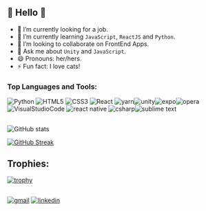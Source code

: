 ## :jack_o_lantern: Hello :jack_o_lantern:

- 🔭 I’m currently looking for a job.
- 🌱 I’m currently learning `JavaScript`, `ReactJS` and `Python`.
- 👯 I’m looking to collaborate on FrontEnd Apps.
- 💬 Ask me about `Unity` and `JavaScript`.
- 😄 Pronouns: her/hers.
- ⚡ Fun fact: I love cats!

### Top Languages and Tools:
![Python](https://img.shields.io/badge/Python-3776AB?style=for-the-badge&logo=python&logoColor=white) ![HTML5](https://img.shields.io/badge/HTML5-E34F26?style=for-the-badge&logo=html5&logoColor=white) ![CSS3](https://img.shields.io/badge/CSS3-1572B6?style=for-the-badge&logo=css3&logoColor=white
) ![React](https://img.shields.io/badge/React-20232A?style=for-the-badge&logo=react&logoColor=61DAFB)
 ![yarn](https://img.shields.io/badge/Yarn-2C8EBB?style=for-the-badge&logo=yarn&logoColor=white
)![unity](https://img.shields.io/badge/Unity-100000?style=for-the-badge&logo=unity&logoColor=white
)![expo](https://img.shields.io/badge/Expo-1B1F23?style=for-the-badge&logo=expo&logoColor=white
)![opera](https://img.shields.io/badge/Opera-FF1B2D?style=for-the-badge&logo=Opera&logoColor=white
)![VisualStudioCode](https://img.shields.io/badge/Visual_Studio_Code-0078D4?style=for-the-badge&logo=visual%20studio%20code&logoColor=white
)
 ![react native](https://img.shields.io/badge/React_Native-20232A?style=for-the-badge&logo=react&logoColor=61DAFB
) ![csharp](https://img.shields.io/badge/C%23-239120?style=for-the-badge&logo=c-sharp&logoColor=white
)![sublime text](https://img.shields.io/badge/sublime_text-%23575757.svg?&style=for-the-badge&logo=sublime-text&logoColor=important
)

##


![GitHub stats](https://github-readme-stats.vercel.app/api?username=MarcelyMelo&show_icons=true&theme=github_dark)
<!-- [![Top Langs](https://github-readme-stats.vercel.app/api/top-langs/?username=MarcelyMelo&layout=compact&theme=github_dark)](https://github.com/MarcelyMelo/github-readme-stats) -->
[![GitHub Streak](https://github-readme-streak-stats.herokuapp.com/?user=MarcelyMelo&theme=github-dark)](https://git.io/streak-stats)
## Trophies:
[![trophy](https://github-profile-trophy.vercel.app/?username=MarcelyMelo&theme=darkhub)](https://github.com/MarcelyMelo/github-profile-trophy)

##

<a href="mailto:marcelyjfmelo@gmail.com">![gmail](https://img.shields.io/badge/Gmail-D14836?style=for-the-badge&logo=gmail&logoColor=white)</a>
<a href="https://www.linkedin.com/in/marcelymelo/">![linkedin](https://img.shields.io/badge/LinkedIn-0077B5?style=for-the-badge&logo=linkedin&logoColor=white)</a>
